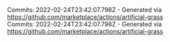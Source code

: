 Commits: 2022-02-24T23:42:07.798Z - Generated via https://github.com/marketplace/actions/artificial-grass
<br>
Commits: 2022-02-24T23:42:07.798Z - Generated via https://github.com/marketplace/actions/artificial-grass
<br>
